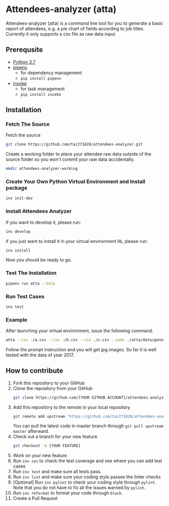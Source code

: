 # Attendees-analyzer (atta)

Attendees-analyzer (atta) is a command line tool for you to generate a basic report of attendees, e.g. a pie chart of fields according to job titles.  
Currently it only supports a csv file as raw data input.

## Prerequsite
* [Python 3.7](https://www.python.org/downloads/)
* [pipenv](https://github.com/pypa/pipenv)
    * for dependency management
    * `pip install pipenv`
* [invoke](https://github.com/pyinvoke/invoke)
    * for task management
    * `pip install invoke`

## Installation

### Fetch The Source

Fetch the source

```sh
git clone https://github.com/tai271828/attendees-analyzer.git
```

Create a working folder to place your attendee raw data outside of the source folder so you won't commit your raw data accidentally.

```sh
mkdir attendees-analyzer-working
```

### Create Your Own Python Virtual Environment and Install package

```sh
inv init-dev
```

### Install Attendees Analyzer

If you want to develop it, please run:

```sh
inv develop
```

If you just want to install it in your virtual environment lib, please run:

```sh
inv install
```

Now you should be ready to go.

### Test The Installation

```sh
pipenv run atta --help
```

### Run Test Cases

```sh
inv test
```

### Example

After launching your virtual environment, issue the following command:

```sh
atta --csv ./a.csv --csv ./b.csv --csv ./c.csv --yaml ./atta/data/generic.yaml --package-yaml ./examples/packages.yaml --sponsor-yaml ./examples/sponsors.yaml
```

Follow the prompt instruction and you will get jpg images. So far it is well tested with the data of year 2017.

## How to contribute

1. Fork this repository to your GitHub
2. Clone the repository from your GitHub
    ```sh
    git clone https://github.com/[YOUR GITHUB ACCOUNT]/attendees-analyzer.git
    ```
3. Add this repository to the remote in your local repository
    ```sh
    git remote add upstream "https://github.com/tai271828/attendees-analyzer"
    ```
    You can pull the latest code in master branch through `git pull upstream master` afterward.
4. Check out a branch for your new feature
    ```sh
    git checkout -b [YOUR FEATURE]
    ```
5. Work on your new feature
6. Run `inv cov` to check the test coverage and see where you can add test cases
7. Run `inv test` and make sure all tests pass.
8. Run `inv lint` and make sure your coding style passes the linter checks
9. [Optional] Run `inv pylint` to check your coding style through `pylint`. Note that you do not have to fix all the issues warned by `pylint`.
10. Run `inv reformat` to format your code through `black`.
11. Create a Pull Request